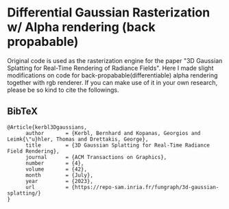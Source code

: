 # Differential Gaussian Rasterization w/ Alpha rendering (back propabable)

Original code is used as the rasterization engine for the paper "3D Gaussian Splatting for Real-Time Rendering of Radiance Fields". Here I made slight modifications on code for back-propabable(differentiable) alpha rendering together with rgb renderer. If you can make use of it in your own research, please be so kind to cite the followings. 

<section class="section" id="BibTeX">
  <div class="container is-max-desktop content">
    <h2 class="title">BibTeX</h2>
    <pre><code>@Article{kerbl3Dgaussians,
      author       = {Kerbl, Bernhard and Kopanas, Georgios and Leimk{\"u}hler, Thomas and Drettakis, George},
      title        = {3D Gaussian Splatting for Real-Time Radiance Field Rendering},
      journal      = {ACM Transactions on Graphics},
      number       = {4},
      volume       = {42},
      month        = {July},
      year         = {2023},
      url          = {https://repo-sam.inria.fr/fungraph/3d-gaussian-splatting/}
}</code></pre>
  </div>
</section>